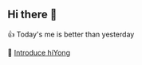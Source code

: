 ## Hi there 👋

👍 Today's me is better than yesterday 

📇 [Introduce hiYong](https://www.notion.so/hiyong94/Back-end-6c7b04219e0c45dbbbc5d18d4059965a?pvs=4)

<!--
**hiYong94/hiYong94** is a ✨ _special_ ✨ repository because its `README.md` (this file) appears on your GitHub profile.

Here are some ideas to get you started:

- 🔭 I’m currently working on ...
- 🌱 I’m currently learning ...
- 👯 I’m looking to collaborate on ...
- 🤔 I’m looking for help with ...
- 💬 Ask me about ...
- 📫 How to reach me: ...
- 😄 Pronouns: ...
- ⚡ Fun fact: ...
-->
